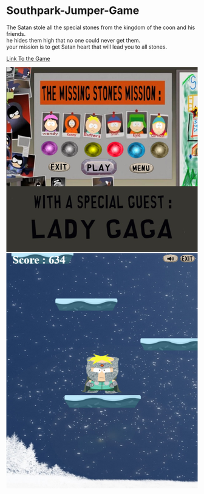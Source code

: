 # Southpark-Jumper-Game
The Satan stole all the special stones from the kingdom of the coon and his friends. </br>
he hides them high that no one could never get them.</br>
your mission is to get Satan heart that will lead you to all stones.</br>

[Link To the Game](https://drive.google.com/drive/folders/1GY-S7UMJjWrtSYsyK1yFSpJWGsvI7ag4?usp=sharing)

<img src="https://raw.githubusercontent.com/Rosiee7/Southpark-Jumper-Game/main/Home.jpg"/>
<img src="https://raw.githubusercontent.com/Rosiee7/Southpark-Jumper-Game/main/Game.png"/>
